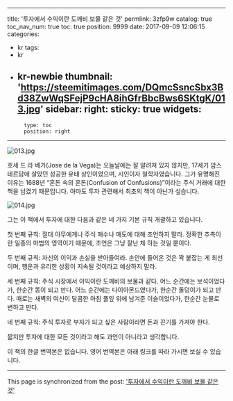 
---
title: '투자에서 수익이란 도깨비 보물 같은 것'
permlink: 3zfp9w
catalog: true
toc_nav_num: true
toc: true
position: 9999
date: 2017-09-09 12:06:15
categories:
- kr
tags:
- kr
- kr-newbie
thumbnail: 'https://steemitimages.com/DQmcSsncSbx3Bd38ZwWqSFejP9cHA8ihGfrBbcBws6SKtgK/013.jpg'
sidebar:
    right:
        sticky: true
widgets:
    -
        type: toc
        position: right
---


![013.jpg](https://steemitimages.com/DQmcSsncSbx3Bd38ZwWqSFejP9cHA8ihGfrBbcBws6SKtgK/013.jpg)

호세 드 라 베가(Jose de la Vega)는 오늘날에는 잘 알려져 있지 않지만, 17세기 암스테르담에 살았던 성공한 유태 상인이었으며, 시인이자 철학자였습니다. 그가 유명해진 이유는 1688년 “혼돈 속의 혼돈(Confusion of Confusions)”이라는 주식 거래에 대한 책을 남겼기 때문입니다.  아마도 투자 관련해서 최초의 책이 아닌가 싶습니다. 

![014.jpg](https://steemitimages.com/DQmUbbWJreRz6UJgmNLa5x1JuYhgR5GURev5PLxNwEyE84e/014.jpg)
 
그는 이 책에서 투자에 대한 다음과 같은 네 가지 기본 규칙 개괄하고 있습니다.
 
첫 번째 규칙: 절대 아무에게나 주식 매수나 매도에 대해 조언하지 말라. 정확한 추측이란 일종의 마법의 영역이기 때문에, 조언은 그냥 잘난 체 하는 것일 뿐이다.
 
두 번째 규칙: 자신의 이익과 손실을 받아들여라. 손안에 들어온 것은 꽉 붙잡는 게 최선이며, 행운과 유리한 상황이 지속될 것이라고 예상하지 말라.
 
세 번째 규칙: 주식 시장에서 이익이란 도깨비의 보물과 같다. 어느 순간에는 보석이었다가, 한순간 똥이 되고 만다. 어느 순간에는 다이아몬드였다가, 한순간 돌덩이가 되고 만다. 때로는 새벽의 여신이 달콤한 아침 풀잎 위에 남겨준 이슬이었다가, 한순간 눈물로 변하고 만다.
 
네 번째 규칙: 주식 투자로 부자가 되고 싶은 사람이라면 돈과 끈기를 가져야 한다.

짧지만 투자에 대한 모든 것이라고 해도 과언이 아니라고 생각합니다. 

이 책의 한글 번역본은 없습니다. 영어 번역본은 아래 링크를 따라 가시면 보실 수 있습니다.

- - -

This page is synchronized from the post: ['투자에서 수익이란 도깨비 보물 같은 것'](https://steemit.com/@pius.pius/3zfp9w)
